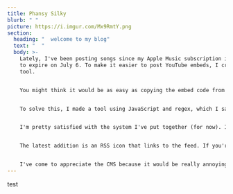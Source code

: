 ```yaml
---
title: Phansy Silky
blurb: " "
picture: https://i.imgur.com/Mx9RmtY.png
section:
  heading: "  welcome to my blog"
  text: "  "
  body: >-
    Lately, I've been posting songs since my Apple Music subscription is about
    to expire on July 6. To make it easier to post YouTube embeds, I created a
    tool.


    You might think it would be as easy as copying the embed code from YouTube into GitHub Pages, but GH Pages doesn't allow YouTube links. With Hugo, you can embed YouTube videos, but it's a hassle typing out Hugo shortcodes because you need the video ID.


    To solve this, I made a tool using JavaScript and regex, which I saved to my home screen on my phone. Even with Decap/Netlify CMS simplifying the Hugo blog posting experience, it still felt overly complicated.


    I'm pretty satisfied with the system I've put together (for now). I use Textastic and Working Copy for deep modifications to my base Hugo theme, while the actual writing of posts is easily done through the Netlify authentication login with a password and email, which is nice.


    The latest addition is an RSS icon that links to the feed. If you're on iOS, you can open it with NetNewsWire, an RSS reader I like. On Linux, you can open it with Newsboat.


    I've come to appreciate the CMS because it would be really annoying to dynamically add the footer link on every new page. Separating the code from the content really helps me stay focused, like a horse with blinders.
---
```

test
